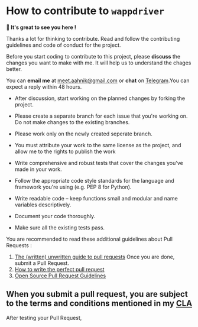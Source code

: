 # How to contribute to `wappdriver`

 **👋 It's great to see you here !**

Thanks a lot for thinking to contribute.
Read and follow the contributing guidelines and code of conduct for the project.

Before you start coding to contribute to this project, please **discuss** the changes you want to make with me.
It will help us to understand the chages better.

You can **email me** at [meet.aahnik@gmail.com](mailto:meet.aahnik@gmail.com) or
**chat** on [Telegram](https://t.me/AahnikDaw).You can expect a reply within 48 hours.

- After discussion, start working on the planned changes by forking the project. 

- Please create a separate branch for each issue that you're working on. Do not make changes to the existing branches.
- Please work only on the newly created seperate branch.

- You must attribute your work to the same license as the project, and allow me to the rights to publish the work 
- Write comprehensive and robust tests that cover the changes you've made in your work.
- Follow the appropriate code style standards for the language and framework you're using (e.g. PEP 8 for Python).
- Write readable code – keep functions small and modular and name variables descriptively.
- Document your code thoroughly.
- Make sure all the existing tests pass.

You are recommended to read these additional guidelines about Pull Requests :
1. [The (written) unwritten guide to pull requests](https://www.atlassian.com/blog/git/written-unwritten-guide-pull-requests) 
Once you are done, submit a Pull Request. 
2. [How to write the perfect pull request](https://github.blog/2015-01-21-how-to-write-the-perfect-pull-request/)
3. [Open Source Pull Request Guidelines](https://opensource.creativecommons.org/contributing-code/pr-guidelines/)

## When you submit a pull request, you are subject to the terms and conditions mentioned in my [CLA](https://aahnik.github.io/aahnik/CLA.html)

After testing your Pull Request, 

